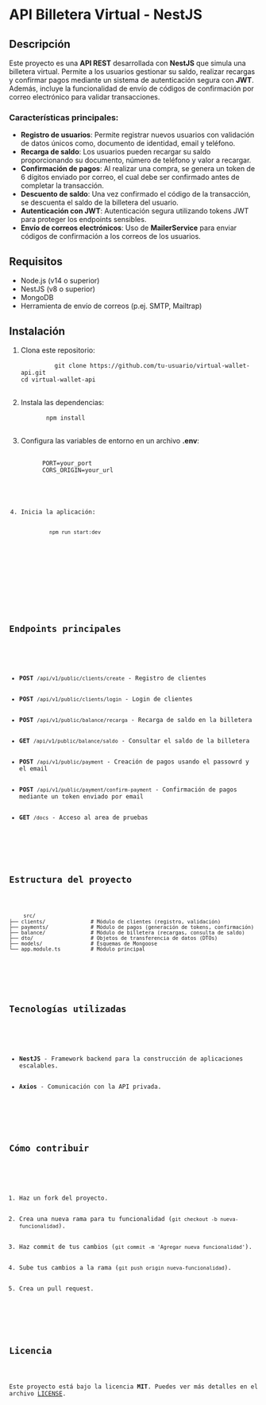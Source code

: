 <!DOCTYPE html>
<html lang="en">
<head>
  <meta charset="UTF-8">
  <meta name="viewport" content="width=device-width, initial-scale=1.0">
  <title>Virtual Wallet API - NestJS</title>
</head>
<body>

  <h1>API Billetera Virtual - NestJS</h1>

  <h2>Descripción</h2>
  <p>
    Este proyecto es una <strong>API REST</strong> desarrollada con <strong>NestJS</strong> que simula una billetera virtual. 
    Permite a los usuarios gestionar su saldo, realizar recargas y confirmar pagos mediante un sistema de autenticación segura con <strong>JWT</strong>. 
    Además, incluye la funcionalidad de envío de códigos de confirmación por correo electrónico para validar transacciones.
  </p>

  <h3>Características principales:</h3>
  <ul>
    <li><strong>Registro de usuarios</strong>: Permite registrar nuevos usuarios con validación de datos únicos como, documento de identidad, email y teléfono.</li>
    <li><strong>Recarga de saldo</strong>: Los usuarios pueden recargar su saldo proporcionando su documento, número de teléfono y valor a recargar.</li>
    <li><strong>Confirmación de pagos</strong>: Al realizar una compra, se genera un token de 6 dígitos enviado por correo, el cual debe ser confirmado antes de completar la transacción.</li>
    <li><strong>Descuento de saldo</strong>: Una vez confirmado el código de la transacción, se descuenta el saldo de la billetera del usuario.</li>
    <li><strong>Autenticación con JWT</strong>: Autenticación segura utilizando tokens JWT para proteger los endpoints sensibles.</li>
    <li><strong>Envío de correos electrónicos</strong>: Uso de <strong>MailerService</strong> para enviar códigos de confirmación a los correos de los usuarios.</li>
  </ul>

  <h2>Requisitos</h2>
  <ul>
    <li>Node.js (v14 o superior)</li>
    <li>NestJS (v8 o superior)</li>
    <li>MongoDB</li>
    <li>Herramienta de envío de correos (p.ej. SMTP, Mailtrap)</li>
  </ul>

  <h2>Instalación</h2>
  <ol>
    <li>Clona este repositorio:
      <pre>
        <code>git clone https://github.com/tu-usuario/virtual-wallet-api.git
cd virtual-wallet-api</code>
      </pre>
    </li>

  <li>Instala las dependencias:
    <pre>
      <code>npm install</code>
    </pre>
  </li>

  <li>Configura las variables de entorno en un archivo <strong>.env</strong>:
      <pre>
        <code>
      PORT=your_port
      CORS_ORIGIN=your_url
</pre>
</li>

  <li>Inicia la aplicación:
    <pre>
        <code>npm run start:dev</code>
    </pre>
  </li>

  </ol>

  <h2>Endpoints principales</h2>
  <ul>
    <li><strong>POST</strong> <code>/api/v1/public/clients/create</code> - Registro de clientes</li>
    <li><strong>POST</strong> <code>/api/v1/public/clients/login</code> - Login de clientes</li>
    <li><strong>POST</strong> <code>/api/v1/public/balance/recarga</code> - Recarga de saldo en la billetera</li>
    <li><strong>GET</strong> <code>/api/v1/public/balance/saldo</code> - Consultar el saldo de la billetera</li>
    <li><strong>POST</strong> <code>/api/v1/public/payment</code> - Creación de pagos usando el passowrd y el email</li>
    <li><strong>POST</strong> <code>/api/v1/public/payment/confirm-payment</code> - Confirmación de pagos mediante un token enviado por email</li>
    <li><strong>GET</strong> <code>/docs</code> - Acceso al area de pruebas</li>
  </ul>

  <h2>Estructura del proyecto</h2>
  <pre>
    <code>src/
├── clients/               # Módulo de clientes (registro, validación)
├── payments/              # Módulo de pagos (generación de tokens, confirmación)
├── balance/               # Módulo de billetera (recargas, consulta de saldo)
├── dto/                   # Objetos de transferencia de datos (DTOs)
├── models/                # Esquemas de Mongoose
└── app.module.ts          # Módulo principal
    </code>
  </pre>

  <h2>Tecnologías utilizadas</h2>
  <ul>
    <li><strong>NestJS</strong> - Framework backend para la construcción de aplicaciones escalables.</li>
    <li><strong>Axios</strong> - Comunicación con la API privada.</li>
  </ul>

  <h2>Cómo contribuir</h2>
  <ol>
    <li>Haz un fork del proyecto.</li>
    <li>Crea una nueva rama para tu funcionalidad (<code>git checkout -b nueva-funcionalidad</code>).</li>
    <li>Haz commit de tus cambios (<code>git commit -m 'Agregar nueva funcionalidad'</code>).</li>
    <li>Sube tus cambios a la rama (<code>git push origin nueva-funcionalidad</code>).</li>
    <li>Crea un pull request.</li>
  </ol>

  <h2>Licencia</h2>
  <p>Este proyecto está bajo la licencia <strong>MIT</strong>. Puedes ver más detalles en el archivo <a href="LICENSE">LICENSE</a>.</p>

</body>
</html>
